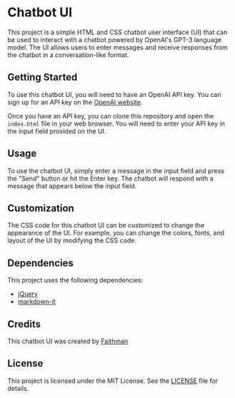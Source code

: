 # Chatbot UI

This project is a simple HTML and CSS chatbot user interface (UI) that can be used to interact with a chatbot powered by OpenAI's GPT-3 language model. The UI allows users to enter messages and receive responses from the chatbot in a conversation-like format.

## Getting Started

To use this chatbot UI, you will need to have an OpenAI API key. You can sign up for an API key on the [OpenAI website](https://openai.com/).

Once you have an API key, you can clone this repository and open the `index.html` file in your web browser. You will need to enter your API key in the input field provided on the UI.

## Usage

To use the chatbot UI, simply enter a message in the input field and press the "Send" button or hit the Enter key. The chatbot will respond with a message that appears below the input field.

## Customization

The CSS code for this chatbot UI can be customized to change the appearance of the UI. For example, you can change the colors, fonts, and layout of the UI by modifying the CSS code.

## Dependencies

This project uses the following dependencies:

- [jQuery](https://jquery.com/)
- [markdown-it](https://github.com/markdown-it/markdown-it)

## Credits

This chatbot UI was created by [Faithman](https://github.com/Faithmanex/)

## License

This project is licensed under the MIT License. See the [LICENSE](LICENSE) file for details.
